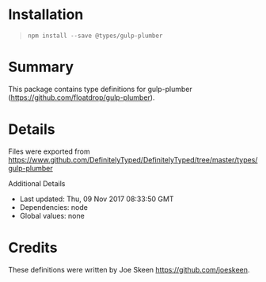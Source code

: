 # Installation
> `npm install --save @types/gulp-plumber`

# Summary
This package contains type definitions for gulp-plumber (https://github.com/floatdrop/gulp-plumber).

# Details
Files were exported from https://www.github.com/DefinitelyTyped/DefinitelyTyped/tree/master/types/gulp-plumber

Additional Details
 * Last updated: Thu, 09 Nov 2017 08:33:50 GMT
 * Dependencies: node
 * Global values: none

# Credits
These definitions were written by Joe Skeen <https://github.com/joeskeen>.
